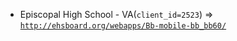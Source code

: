  - Episcopal High School - VA(`client_id=2523`) => [`http://ehsboard.org/webapps/Bb-mobile-bb_bb60/`](http://ehsboard.org/webapps/Bb-mobile-bb_bb60/)
